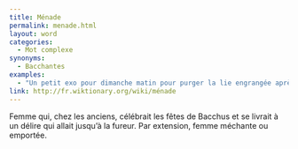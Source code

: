 ```yaml
---
title: Ménade
permalink: menade.html
layout: word
categories:
  - Mot complexe
synonyms:
  - Bacchantes
examples:
  - "Un petit exo pour dimanche matin pour purger la lie engrangée après avoir croisé quelque ménade bachique !"
link: http://fr.wiktionary.org/wiki/ménade
---
```


Femme qui, chez les anciens, célébrait les fêtes de Bacchus et se livrait à un délire qui allait jusqu’à la fureur. Par extension, femme méchante ou emportée.

